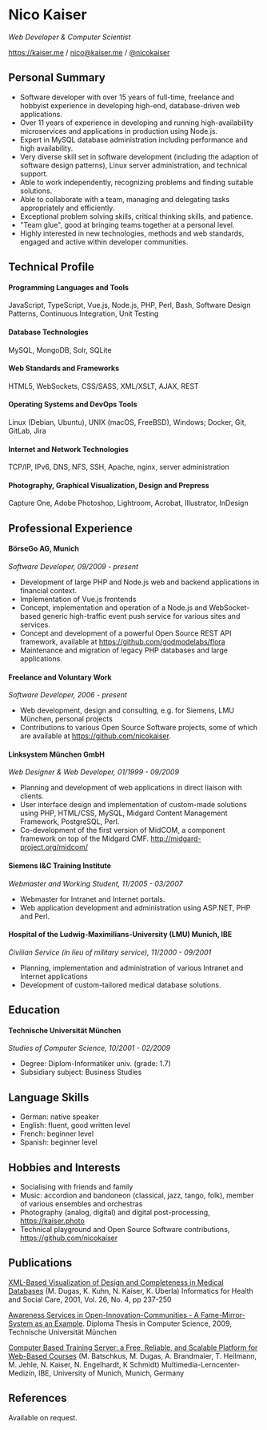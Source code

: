 # Nico Kaiser

_Web Developer & Computer Scientist_

https://kaiser.me / [nico@kaiser.me](mailto:nico@kaiser.me) / [@nicokaiser](https://twitter.com/nicokaiser)

## Personal Summary

- Software developer with over 15 years of full-time, freelance and hobbyist experience in developing high-end, database-driven web applications.
- Over 11 years of experience in developing and running high-availability microservices and applications in production using Node.js.
- Expert in MySQL database administration including performance and high availability.
- Very diverse skill set in software development (including the adaption of software design patterns), Linux server administration, and technical support.
- Able to work independently, recognizing problems and finding suitable solutions.
- Able to collaborate with a team, managing and delegating tasks appropriately and efficiently.
- Exceptional problem solving skills, critical thinking skills, and patience.
- "Team glue", good at bringing teams together at a personal level.
- Highly interested in new technologies, methods and web standards, engaged and active within developer communities.

## Technical Profile

#### Programming Languages and Tools

JavaScript, TypeScript, Vue.js, Node.js, PHP, Perl, Bash, Software Design Patterns, Continuous Integration, Unit Testing

#### Database Technologies

MySQL, MongoDB, Solr, SQLite

#### Web Standards and Frameworks

HTML5, WebSockets, CSS/SASS, XML/XSLT, AJAX, REST

#### Operating Systems and DevOps Tools

Linux (Debian, Ubuntu), UNIX (macOS, FreeBSD), Windows; Docker, Git, GitLab, Jira

#### Internet and Network Technologies

TCP/IP, IPv6, DNS, NFS, SSH, Apache, nginx, server administration

#### Photography, Graphical Visualization, Design and Prepress

Capture One, Adobe Photoshop, Lightroom, Acrobat, Illustrator, InDesign

## Professional Experience

#### BörseGo AG, Munich

_Software Developer, 09/2009 - present_

- Development of large PHP and Node.js web and backend applications in financial context.
- Implementation of Vue.js frontends
- Concept, implementation and operation of a Node.js and WebSocket-based generic high-traffic event push service for various sites and services.
- Concept and development of a powerful Open Source REST API framework, available at https://github.com/godmodelabs/flora
- Maintenance and migration of legacy PHP databases and large applications.

#### Freelance and Voluntary Work

_Software Developer, 2006 - present_

- Web development, design and consulting, e.g. for Siemens, LMU München, personal projects
- Contributions to various Open Source Software projects, some of which are available at https://github.com/nicokaiser.

#### Linksystem München GmbH

_Web Designer & Web Developer, 01/1999 - 09/2009_

- Planning and development of web applications in direct liaison with clients.
- User interface design and implementation of custom-made solutions using PHP, HTML/CSS, MySQL, Midgard Content Management Framework, PostgreSQL, Perl.
- Co-development of the first version of MidCOM, a component framework on top of the Midgard CMF. http://midgard-project.org/midcom/

#### Siemens I&C Training Institute

_Webmaster and Working Student, 11/2005 - 03/2007_

- Webmaster for Intranet and Internet portals.
- Web application development and administration using ASP.NET, PHP and Perl.

#### Hospital of the Ludwig-Maximilians-University (LMU) Munich, IBE

_Civilian Service (in lieu of military service), 11/2000 - 09/2001_

- Planning, implementation and administration of various Intranet and Internet applications
- Development of custom-tailored medical database solutions.

## Education

#### Technische Universität München

_Studies of Computer Science, 10/2001 - 02/2009_

- Degree: Diplom-Informatiker univ. (grade: 1.7)
- Subsidiary subject: Business Studies

## Language Skills

- German: native speaker
- English: fluent, good written level
- French: beginner level
- Spanish: beginner level

## Hobbies and Interests

- Socialising with friends and family
- Music: accordion and bandoneon (classical, jazz, tango, folk), member of various ensembles and orchestras
- Photography (analog, digital) and digital post-processing, https://kaiser.photo
- Technical playground and Open Source Software contributions, https://github.com/nicokaiser

## Publications

[XML-Based Visualization of Design and Completeness in Medical Databases](http://www.informaworld.com/smpp/ftinterface?content=a713817019&rt=0&format=pdf) (M. Dugas, K. Kuhn, N. Kaiser, K. Überla)
Informatics for Health and Social Care, 2001, Vol. 26, No. 4, pp 237-250

[Awareness Services in Open-Innovation-Communities - A Fame-Mirror-System as an Example](https://kaiser.me/diplomarbeit). Diploma Thesis in Computer Science, 2009, Technische Universität München

[Computer Based Training Server: a Free, Reliable, and Scalable Platform for Web-Based Courses](http://slice.utah.edu/2003/Friday_demo/Batschkus,_demo.htm) (M. Batschkus, M. Dugas, A. Brandmaier, T. Heilmann, M. Jehle, N. Kaiser, N. Engelhardt, K Schmidt) Multimedia-Lerncenter-Medizin, IBE, University of Munich, Munich, Germany

## References

Available on request.
